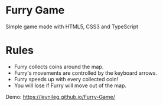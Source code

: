 # Furry Game

Simple game made with HTML5, CSS3 and TypeScript

# Rules
* Furry collects coins around the map.
* Furry's movements are controlled by the keyboard arrows.
* Furry speeds up with every collected coin!
* You will lose if Furry will move out of the map.

Demo: https://leynileg.github.io/Furry-Game/
